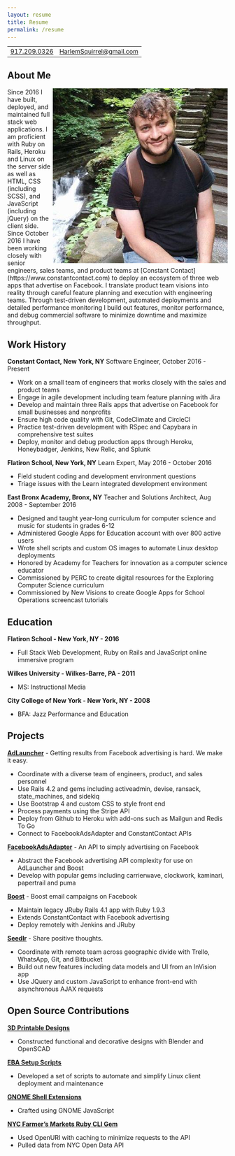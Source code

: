 ```yaml
---
layout: resume
title: Resume
permalink: /resume
---
```


|     |      |
| --- | ---: |
| [917.209.0326](tel:+1-917-209-0326)  | [HarlemSquirrel@gmail.com](mailto:harlemsquirrel@gmail.com) |

## About Me

<img align="right" src="https://raw.githubusercontent.com/HarlemSquirrel/kevin_mccormack/master/assets/images/me_watkins_glen.jpg" class="resume-pic">
Since 2016 I have built, deployed, and maintained full stack web applications. I am proficient with Ruby on Rails, Heroku and Linux on the server side as well as HTML, CSS (including SCSS), and JavaScript (including jQuery) on the client side. Since October 2016 I have been working closely with senior engineers, sales teams, and product teams at [Constant Contact](https://www.constantcontact.com) to deploy an ecosystem of three web apps that advertise on Facebook. I translate product team visions into reality through careful feature planning and execution with engineering teams. Through test-driven development, automated deployments and detailed performance monitoring I build out features, monitor performance, and debug commercial software to minimize downtime and maximize throughput.

## Work History
**Constant Contact, New York, NY**
Software Engineer, October 2016 - Present

- Work on a small team of engineers that works closely with the sales and product teams
- Engage in agile development including team feature planning with Jira
- Develop and maintain three Rails apps that advertise on Facebook for small businesses and nonprofits
- Ensure high code quality with Git, CodeClimate and CircleCI
- Practice test-driven development with RSpec and Capybara in comprehensive test suites
- Deploy, monitor and debug production apps through Heroku, Honeybadger, Jenkins, New Relic, and Splunk

**Flatiron School, New York, NY**
Learn Expert, May 2016 - October 2016

- Field student coding and development environment questions
- Triage issues with the Learn integrated development environment

**East Bronx Academy, Bronx, NY**
Teacher and Solutions Architect, Aug 2008 - September 2016

- Designed and taught year-long curriculum for computer science and music for students in grades 6-12
- Administered Google Apps for Education account with over 800 active users
- Wrote shell scripts and custom OS images to automate Linux desktop deployments
- Honored by Academy for Teachers for innovation as a computer science educator
- Commissioned by PERC to create digital resources for the Exploring Computer Science curriculum
- Commissioned by New Visions to create Google Apps for School Operations screencast tutorials

## Education

**Flatiron School - New York, NY - 2016**
- Full Stack Web Development, Ruby on Rails and JavaScript online immersive program

**Wilkes University - Wilkes-Barre, PA - 2011**
- MS: Instructional Media

**City College of New York - New York, NY - 2008**
- BFA: Jazz Performance and Education

## Projects
**[AdLauncher](https://adlauncher.io)** - Getting results from Facebook advertising is hard. We make it easy.

- Coordinate with a diverse team of engineers, product, and sales personnel
- Use Rails 4.2 and gems including activeadmin, devise, ransack, state_machines, and sidekiq
- Use Bootstrap 4 and custom CSS to style front end
- Process payments using the Stripe API
- Deploy from Github to Heroku with add-ons such as Mailgun and Redis To Go
- Connect to FacebookAdsAdapter and ConstantContact APIs

**[FacebookAdsAdapter](https://adsapi.io)** - An API to simply advertising on Facebook

- Abstract the Facebook advertising API complexity for use on AdLauncher and Boost
- Develop with popular gems including carrierwave, clockwork, kaminari, papertrail and puma

**[Boost](https://www.constantcontact.com)** - Boost email campaigns on Facebook

- Maintain legacy JRuby Rails 4.1 app with Ruby 1.9.3
- Extends ConstantContact with Facebook advertising
- Deploy remotely with Jenkins and JRuby

**[Seedlr](https://seedlr.com)** - Share positive thoughts.

- Coordinate with remote team across geographic divide with Trello, WhatsApp, Git, and Bitbucket
- Build out new features including data models and UI from an InVision app
- Use JQuery and custom JavaScript to enhance front-end with asynchronous AJAX requests

## Open Source Contributions
**[3D Printable Designs](http://www.thingiverse.com/HarlemSquirrel/designs)**

- Constructed functional and decorative designs with Blender and OpenSCAD

**[EBA Setup Scripts ](https://github.com/HarlemSquirrel/eba-setup-scripts)**

- Developed a set of scripts to automate and simplify Linux client deployment and maintenance

**[GNOME Shell Extensions](https://extensions.gnome.org/accounts/profile/HarlemSquirrel)**

- Crafted using GNOME JavaScript

**[NYC Farmer’s Markets Ruby CLI Gem](https://github.com/HarlemSquirrel/nyc-farmers-markets-cli-gem)**

- Used OpenURI with caching to minimize requests to the API
- Pulled data from NYC Open Data API
